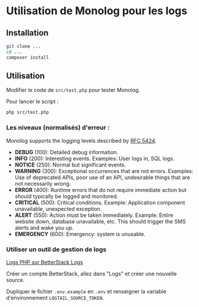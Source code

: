 # Utilisation de Monolog pour les logs

## Installation

```bash
git clone ...
cd ...
composer install
```

## Utilisation

Modifier le code de `src/test.php` pour tester Monolog.

Pour lancer le script :
```bash
php src/test.php
```

### Les niveaux (normalisés) d'erreur :

Monolog supports the logging levels described by [RFC 5424](https://datatracker.ietf.org/doc/html/rfc5424).

- **DEBUG** (100): Detailed debug information.
- **INFO** (200): Interesting events. Examples: User logs in, SQL logs.
- **NOTICE** (250): Normal but significant events.
- **WARNING** (300): Exceptional occurrences that are not errors. Examples: Use of deprecated APIs, poor use of an API, undesirable things that are not necessarily wrong.
- **ERROR** (400): Runtime errors that do not require immediate action but should typically be logged and monitored.
- **CRITICAL** (500): Critical conditions. Example: Application component unavailable, unexpected exception.
- **ALERT** (550): Action must be taken immediately. Example: Entire website down, database unavailable, etc. This should trigger the SMS alerts and wake you up.
- **EMERGENCY** (600): Emergency: system is unusable.


### Utiliser un outil de gestion de logs

[Logs PHP sur BetterStack Logs](https://betterstack.com/docs/logs/php/)

Créer un compte BetterStack, allez dans "Logs" et créer une nouvelle source.

Dupliquer le fichier `.env.example` en `.env` et renseigner la variable d'environnement `LOGTAIL_SOURCE_TOKEN`.